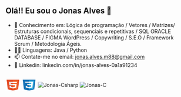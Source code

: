 ## Olá!! Eu sou o Jonas Alves 👋


- 🌱 Conhecimento em: Lógica de programação / Vetores / Matrizes/ Estruturas condicionais, sequenciais e repetitivas / SQL ORACLE DATABASE / FIGMA WordPress / Copywriting / S.E.O / Framework Scrum / Metodologia Ágeis.
- 👨‍💻 Linguagens: Java / Python
- 📫 Contate-me no email: jonas.alves.m88@gmail.com
- 💾 Linkedin: linkedin.com/in/jonas-alves-0a1a91234

 <div style="display: inline_block"><br>
<img align="center" alt="Jonas-HTML" height="30" width="40" src="https://raw.githubusercontent.com/devicons/devicon/master/icons/html5/html5-original.svg">
<img align="center" alt="Jonas-CSS" height="30" width="40" src="https://raw.githubusercontent.com/devicons/devicon/master/icons/css3/css3-original.svg">
<img align="center" alt="Jonas-Csharp" height="30" width="40" src="https://raw.githubusercontent.com/devicons/devicon/master/icons/phyton/csharp-original.svg">
<img align="center" alt="Jonas-C" height="30" width="40" src="https://raw.githubusercontent.com/devicons/devicon/master/icons/java/c-original.svg">
 
  </div>

##
